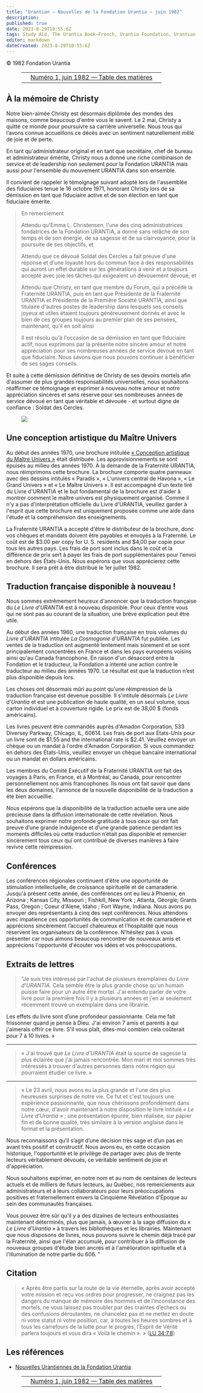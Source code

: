 ```yaml
---
title: "Urantian — Nouvelles de la Fondation Urantia — juin 1982"
description: 
published: true
date: 2023-8-29T10:55:6Z
tags: Study Aid, The Urantia Book—French, Urantia Foundation, Urantian News, article
editor: markdown
dateCreated: 2023-8-29T10:55:6Z
---
```


<p class="v-card v-sheet theme--light grey lighten-3 px-2">© 1982 Fondation Urantia</p>
<figure class="table chapter-navigator">
  <table>
    <tbody>
      <tr>
        <td>
        </td>
        <td>
        <a href="/fr/index/articles_uf_urantian#numéro-1-juin-1982">
          <span class="mdi mdi-book-open-variant"></span><span class="pl-2">Numéro 1, juin 1982 — Table des matières</span>
        </a>
        </td>
        <td>
        </td>
      </tr>
    </tbody>
  </table>
</figure>




## À la mémoire de Christy

Notre bien-aimée Christy est désormais diplômée des mondes des maisons, comme beaucoup d'entre vous le savent. Le 2 mai, Christy a quitté ce monde pour poursuivre sa carrière universelle. Nous tous qui l’avons connue accueillons ce décès avec un sentiment naturellement mêlé de joie et de perte.

En tant qu'administrateur original et en tant que secrétaire, chef de bureau et administrateur émérite, Christy nous a donné une riche combinaison de service et de leadership non seulement pour la Fondation URANTIA mais aussi pour l'ensemble du mouvement URANTIA dans son ensemble.

Il convient de rappeler le témoignage suivant adopté lors de l'assemblée des fiduciaires tenue le 16 octobre 1971, honorant Christy lors de sa démission en tant que fiduciaire active et de son élection en tant que fiduciaire émérite.

> En remerciement
> 
> Attendu qu'Emma L. Christensen, l'une des cinq administratrices fondatrices de la Fondation URANTIA, a donné sans relâche de son temps et de son énergie, de sa sagesse et de sa clairvoyance, pour la poursuite de ses objectifs, et
> 
> Attendu que ce dévoué Soldat des Cercles a fait preuve d'une réponse et d'une loyauté hors du commun face à des responsabilités qui auront un effet durable sur les générations à venir et a toujours accepté avec joie les tâches qui exigeaient un dévouement dévoué, et
> 
> Attendu que Christy, en tant que membre du Forum, qui a précédé la Fraternité URANTIA, puis en tant que Présidente de la Fraternité URANTIA et Présidente de la Première Société URANTIA, ainsi que titulaire d'autres postes de leadership dans lesquels ses conseils joyeux et utiles étaient toujours généreusement donnés et avec le bien de ces groupes toujours au premier plan de ses pensées, maintenant, qu'il en soit ainsi
> 
> Il est résolu qu'à l'occasion de sa démission en tant que fiduciaire actif, nous exprimons par la présente notre sincère amour et notre appréciation pour ses nombreuses années de service dévoué en tant que fiduciaire. Nous savons que nous pouvons continuer à bénéficier de ses sages conseils.

Et suite à cette démission définitive de Christy de ses devoirs mortels afin d'assumer de plus grandes responsabilités universelles, nous souhaitons réaffirmer ce témoignage et exprimer à nouveau notre amour et notre appréciation sincères et sans réserve pour ses nombreuses années de service dévoué en tant que véritable et dévouée - et surtout digne de confiance : Soldat des Cercles.

<figure id="Figure_1" class="image urantiapedia">
<img src="/image/article/UF_Urantian/Christy_Emma_Christensen_400.jpg">
</figure>

## Une conception artistique du Maître Univers

Au début des années 1970, une brochure intitulée [« Conception artistique du Maître Univers »](/fr/article/Artist_Conception_of_the_Master_Universe) était distribuée. Les approvisionnements se sont épuisés au milieu des années 1970. À la demande de la Fraternité URANTIA, nous réimprimons cette brochure. La brochure comporte quatre panneaux avec des dessins intitulés « Paradis », « L'univers central de Havona », « Le Grand Univers » et « Le Maître Univers ». Il est accompagné d'un texte tiré du Livre d'URANTIA et le but fondamental de la brochure est d'aider à montrer comment le maître univers est physiquement organisé. Comme il n'y a pas d'interprétation officielle du Livre d'URANTIA, veuillez garder à l'esprit que cette brochure est uniquement proposée comme une aide dans l'étude et la compréhension des enseignements. 

La Fraternité URANTIA a accepté d'être le distributeur de la brochure, donc vos chèques et mandats doivent être payables et envoyés à la Fraternité. Le coût est de $3.00 per copy for U. S. residents and $4,00 par copie pour tous les autres pays. Les frais de port sont inclus dans le coût et la différence de prix sert à payer les frais de port supplémentaires pour l'envoi en dehors des États-Unis. Nous espérons que vous apprécierez cette brochure. Il sera prêt à être distribué le 1er juillet 1982.

## Traduction française disponible à nouveau !

Nous sommes extrêmement heureux d'annoncer que la traduction française du _Le Livre d'URANTIA_ est à nouveau disponible. Pour ceux d’entre vous qui ne sont pas au courant de la situation, une brève explication peut être utile.

Au début des années 1960, une traduction française en trois volumes du _Livre d'URANTIA_ intitulée _La Cosmogonie d'URANTIA_ fut publiée. Les ventes de la traduction ont augmenté lentement mais sûrement et se sont principalement concentrées en France et dans les pays européens voisins ainsi qu'au Canada francophone. En raison d'un désaccord entre la Fondation et le traducteur, la Fondation a intenté une action contre le traducteur au milieu des années 1970. Le résultat est que la traduction n’est plus disponible depuis lors.

Les choses ont désormais mûri au point qu'une réimpression de la traduction française est devenue possible. Il s'intitule désormais _Le Livre d'Urantia_ et est une publication de haute qualité, en un seul volume, sous carton individuel et à couverture rigide. Le prix est de 38,00 $ (fonds américains).

Les livres peuvent être commandés auprès d'Amadon Corporation, 533 Diversey Parkway, Chicago, IL, 60614. Les frais de port aux États-Unis pour un livre sont de $1.55 and the international rate is $2.41. Veuillez envoyer un chèque ou un mandat à l'ordre d'Amadon Corporation. Si vous commandez en dehors des États-Unis, veuillez envoyer un chèque bancaire international ou un mandat en dollars américains.

Les membres du Comité Exécutif de la Fraternité URANTIA ont fait des voyages à Paris, en France, et à Montréal, au Canada, pour rencontrer personnellement nos amis francophones. Ils nous ont fait savoir que dans les deux domaines, l'annonce de la nouvelle disponibilité de la traduction a été bien accueillie.

Nous espérons que la disponibilité de la traduction actuelle sera une aide précieuse dans la diffusion internationale de cette révélation. Nous souhaitons exprimer notre profonde gratitude à tous ceux qui ont fait preuve d’une grande indulgence et d’une grande patience pendant les moments difficiles où cette traduction n’était pas disponible et remercier sincèrement tous ceux qui ont contribué de diverses manières à faire revivre cette réimpression.

## Conférences

Les conférences régionales continuent d'être une opportunité de stimulation intellectuelle, de croissance spirituelle et de camaraderie. Jusqu'à présent cette année, des conférences ont eu lieu à Phoenix, en Arizona ; Kansas City, Missouri ; Fishkill, New York ; Atlanta, Géorgie; Grants Pass, Oregon ; Coeur d'Alene, Idaho ; Fort Wayne, Indiana. Nous avons pu envoyer des représentants à cinq des sept conférences. Nous attendons avec impatience ces opportunités de communication et de camaraderie et apprécions sincèrement l’accueil chaleureux et l’hospitalité que nous réservent les organisateurs de la conférence. N'hésitez pas à vous présenter car nous aimons beaucoup rencontrer de nouveaux amis et apprécions l'opportunité d'écouter vos idées et vos préoccupations.

## Extraits de lettres

> "Je suis très intéressé par l'achat de plusieurs exemplaires du _Livre d'URANTIA_. Cela semble être la plus grande chose qu'un humain puisse faire pour un autre être mortel. J'ai entendu parler de votre livre pour la première fois il y a plusieurs années et j'en ai seulement récemment trouvé un exemplaire dans une librairie.

Les effets du livre sont d’une profondeur passionnante. Cela me fait frissonner quand je pense à Dieu. J'ai environ 7 amis et parents à qui j'aimerais offrir ce livre. S'il vous plaît, dites-moi combien cela coûterait pour 7 à 10 livres. »

---

> « J'ai trouvé que _Le Livre d'URANTIA_ était la source de sagesse la plus éclairée que j'ai jamais rencontrée. Mon mari et moi sommes très intéressés à trouver d'autres personnes dans notre région qui pourraient étudier ce livre.  »

---

> « Le 23 avril, nous avons eu la plus grande et l'une des plus heureuses surprises de notre vie. Ce fut et c'est toujours une expérience passionnante, que nous chérissons profondément dans notre cœur, d'avoir maintenant à notre disposition le livre intitulé « _Le Livre d'Urantia_ » ; une présentation épurée, bien réalisée, sur papier fin et de bonne qualité, très similaire à la version anglaise dans le format et la présentation.

Nous reconnaissons qu’il s’agit d’une décision très sage et d’un pas en avant très positif et constructif. Nous avons eu, en cette occasion historique, l'opportunité et le privilège de partager avec plus de trente lecteurs véritablement dévoués, ce véritable sentiment de joie et d'appréciation.

Nous souhaitons exprimer, en notre nom et au nom de centaines de lecteurs actuels et de milliers de futurs lecteurs, au Québec, nos remerciements aux administrateurs et à leurs collaborateurs pour leurs préoccupations positives et fraternellement envers la Cinquième Révélation d'Époque au sein des communautés françaises.

Vous pouvez être sûr qu'il y a des dizaines de lecteurs enthousiastes maintenant déterminés, plus que jamais, à œuvrer à la sage diffusion du « _Le Livre d'Urantia_ » à travers les bibliothèques et les librairies. Maintenant que nous disposons de livres, nous pouvons suivre le chemin déjà tracé par la Fraternité, ainsi que l'élan accumulé, pour contribuer à la diffusion de nouveaux groupes d'étude bien ancrés et à l'amélioration spirituelle et à l'illumination de notre partie du 606. "

## Citation

> « Après être partis sur la route de la vie éternelle, après avoir accepté votre mission et reçu vos ordres pour progresser, ne craignez pas les dangers du manque de mémoire des hommes et de l’inconstance des mortels, ne vous laissez pas troubler par des craintes d’échecs ou des confusions déroutantes, ne chancelez pas et ne mettez en doute ni votre statut ni votre position, car, à toutes les heures sombres et à tous les carrefours de la lutte pour le progrès, l’Esprit de Vérité parlera toujours et vous dira « Voilà le chemin ». » ([LU 34:7.8](/fr/The_Urantia_Book/34#p7_8))

## Les références

- [Nouvelles Urantiennes de la Fondation Urantia](https://www.urantia.org/news/1982-06)



<figure class="table chapter-navigator">
  <table>
    <tbody>
      <tr>
        <td>
        </td>
        <td>
        <a href="/fr/index/articles_uf_urantian#numéro-1-juin-1982">
          <span class="mdi mdi-book-open-variant"></span><span class="pl-2">Numéro 1, juin 1982 — Table des matières</span>
        </a>
        </td>
        <td>
        </td>
      </tr>
    </tbody>
  </table>
</figure>
